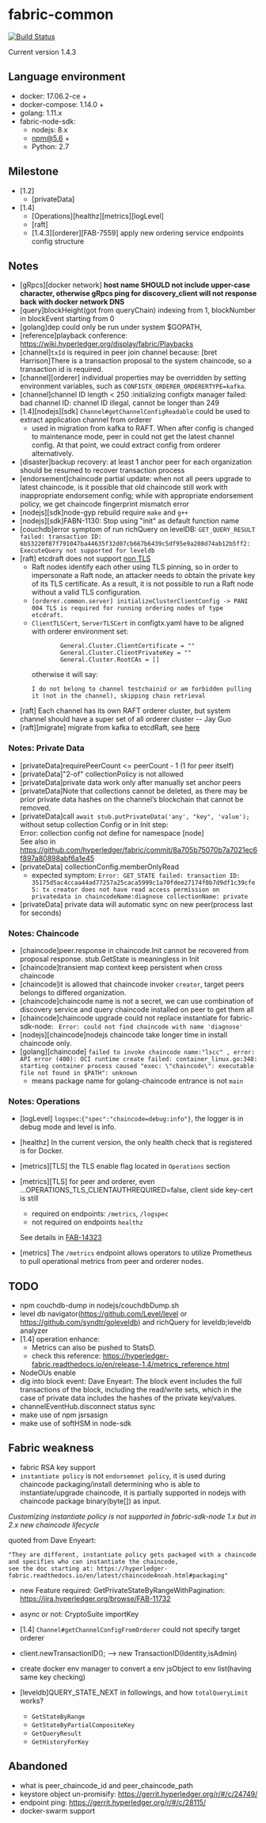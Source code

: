 # fabric-common
[![Build Status](https://travis-ci.com/davidkhala/fabric-common.svg?branch=release-1.4)](https://travis-ci.com/davidkhala/fabric-common)

Current version 1.4.3
## Language environment
- docker: 17.06.2-ce +
- docker-compose: 1.14.0 +
- golang: 1.11.x
- fabric-node-sdk:
    - nodejs: 8.x
    - npm@5.6 + 
    - Python: 2.7

## Milestone
- [1.2]
    - [privateData]
- [1.4]
    - [Operations][healthz][metrics][logLevel]
    - [raft]
    - [1.4.3][orderer][FAB-7559] apply new ordering service endpoints config structure
## Notes

- [gRpcs][docker network] **host name SHOULD not include upper-case character, otherwise gRpcs ping for discovery_client will not response back with docker network DNS** 
- [query]blockHeight(got from queryChain) indexing from 1, blockNumber in blockEvent starting from 0
- [golang]dep could only be run under system $GOPATH,
- [reference]playback conference: https://wiki.hyperledger.org/display/fabric/Playbacks
- [channel]`txId` is required in peer join channel because: [bret Harrison]There is a transaction proposal to the system chaincode, so a transaction id is required.
- [channel][orderer] individual properties may be overridden by setting environment variables, such as `CONFIGTX_ORDERER_ORDERERTYPE=kafka`. 
- [channel]channel ID length < 250 :initializing configtx manager failed: bad channel ID: channel ID illegal, cannot be longer than 249
- [1.4][nodejs][sdk] `Channel#getChannelConfigReadable` could be used to extract application channel from orderer
    - used in migration from kafka to RAFT. When after <appChannel> config is changed to maintenance mode, peer in <appChannel> could not get the latest channel config. At that point, we could extract <appChannel> config from orderer alternatively.   
- [disaster]backup recovery: at least 1 anchor peer for each organization should be resumed to recover transaction process
- [endorsement]chaincode partial update: when not all peers upgrade to latest chaincode, is it possible that old chaincode still work
    with inappropriate endorsement config; while with appropriate endorsement policy, we get chaincode fingerprint mismatch error
- [nodejs][sdk]node-gyp rebuild require `make` and `g++` 
- [nodejs][sdk]FABN-1130: Stop using "init" as default function name
- [couchdb]error symptom of run richQuery on levelDB:  `GET_QUERY_RESULT failed: transaction ID: 6b53220f87f791047ba44635f32d07cb667b6439c5df95e9a208d74ab12b5ff2: ExecuteQuery not supported for leveldb`
- [raft] etcdraft does not support [non TLS](https://hyperledger-fabric.readthedocs.io/en/release-1.4/raft_configuration.html)
    - Raft nodes identify each other using TLS pinning, so in order to impersonate a Raft node, an attacker needs to obtain the private key of its TLS certificate. As a result, it is not possible to run a Raft node without a valid TLS configuration.
    - `[orderer.common.server] initializeClusterClientConfig -> PANI 004 TLS is required for running ordering nodes of type etcdraft.`
    - `ClientTLSCert`, `ServerTLSCert` in configtx.yaml have to be aligned with orderer environment set: 
        ```shell script
                General.Cluster.ClientCertificate = ""
                General.Cluster.ClientPrivateKey = ""
                General.Cluster.RootCAs = []
        ```
        otherwise it will say:
        ```shell script
        I do not belong to channel testchainid or am forbidden pulling it (not in the channel), skipping chain retrieval
        ```
- [raft] Each channel has its own RAFT orderer cluster, but system channel should have a super set of all orderer cluster  -- Jay Guo
- [raft][migrate] migrate from kafka to etcdRaft, see [here](https://github.com/davidkhala/delphi-fabric/tree/release-1.4/operations/migrate/README.md)
### Notes: Private Data 

- [privateData]requirePeerCount <= peerCount - 1 (1 for peer itself)
- [privateData]"2-of" collectionPolicy is not allowed
- [privateData]private data work only after manually set anchor peers
- [privateData]Note that collections cannot be deleted, 
    as there may be prior private data hashes on the channel’s blockchain that cannot be removed.
- [privateData]call `await stub.putPrivateData('any', "key", 'value');` without setup collection Config or in Init step:  
Error: collection config not define for namespace [node]  
See also in https://github.com/hyperledger/fabric/commit/8a705b75070b7a7021ec6f897a80898abf6a1e45
- [privateData] collectionConfig.memberOnlyRead
    -  expected symptom: `Error: GET_STATE failed: transaction ID: 35175d5ac4ccaa44ad77257a25caca5999c1a70fdee27174f0b7d9df1c39cfe5: tx creator does not have read access permission on privatedata in chaincodeName:diagnose collectionName: private`
- [privateData] private data will automatic sync on new peer(process last for seconds)

### Notes: Chaincode

- [chaincode]peer.response in chaincode.Init cannot be recovered from proposal response. stub.GetState is meaningless in Init 
- [chaincode]transient map context keep persistent when cross chaincode
- [chaincode]it is allowed that chaincode invoker `creator`, target peers belongs to differed organization.
- [chaincode]chaincode name is not a secret, we can use combination of discovery service and query chaincode installed on peer to get them all
- [chaincode]chaincode upgrade could not replace instantiate for fabric-sdk-node: ` Error: could not find chaincode with name 'diagnose'`
- [nodejs][chaincode]nodejs chaincode take longer time in install chaincode only.
- [golang][chaincode] `failed to invoke chaincode name:"lscc" , error: API error (400): OCI runtime create failed: container_linux.go:348: starting container process caused "exec: \"chaincode\": executable file not found in $PATH": unknown`
    - means package name for golang-chaincode entrance is not `main`

### Notes: Operations

- [logLevel] `logspec`:`{"spec":"chaincode=debug:info"}`, the logger is in debug mode and level is info.
- [healthz] In the current version, the only health check that is registered is for Docker. 
- [metrics][TLS] the TLS enable flag located in `Operations` section
- [metrics][TLS] for peer and orderer, even ...OPERATIONS_TLS_CLIENTAUTHREQUIRED=false, client side key-cert is still 
    - required on endpoints: `/metrics`, `/logspec`
    - not required on endpoints `healthz`
    
    See details in [FAB-14323](https://jira.hyperledger.org/browse/FAB-14323)
- [metrics] The `/metrics` endpoint allows operators to utilize Prometheus to pull operational metrics from peer and orderer nodes.

## TODO
- npm couchdb-dump in nodejs/couchdbDump.sh
- level db navigator(https://github.com/Level/level or https://github.com/syndtr/goleveldb) and richQuery for leveldb;leveldb analyzer 
- [1.4] operation enhance: 
    - Metrics can also be pushed to StatsD.
    - check this reference: https://hyperledger-fabric.readthedocs.io/en/release-1.4/metrics_reference.html
- NodeOUs enable
- dig into block event: 
        Dave Enyeart: The block event includes the full transactions of the block, including the read/write sets, which in the case of private data includes the hashes of the private key/values.
- channelEventHub.disconnect status sync
- make use of npm jsrsasign
- make use of softHSM in node-sdk

## Fabric weakness
- fabric RSA key support
- `instantiate policy` is not `endorsemnet policy`, it is used during chaincode packaging/install determining who is able
 to instantiate/upgrade chaincode, it is partially supported in nodejs with chaincode package binary(byte[]) as input. 
 
 *Customizing instantiate policy is not supported in fabric-sdk-node 1.x but in 2.x new chaincode lifecycle*
 
 quoted from Dave Enyeart: 
 
    "They are different, instantiate policy gets packaged with a chaincode and specifies who can instantiate the chaincode, 
    see the doc starting at: https://hyperledger-fabric.readthedocs.io/en/latest/chaincode4noah.html#packaging"  
- new Feature required: GetPrivateStateByRangeWithPagination: https://jira.hyperledger.org/browse/FAB-11732
- async or not: CryptoSuite importKey

- [1.4] `Channel#getChannelConfigFromOrderer` could not specify target orderer
- client.newTransactionID(); --> new TransactionID(Identity,isAdmin)
- create docker env manager to convert a env jsObject to env list(having same key checking)
- [leveldb]QUERY_STATE_NEXT in followings, and how `totalQueryLimit` works?
    - `GetStateByRange`
    - `GetStateByPartialCompositeKey`
    - `GetQueryResult`
    - `GetHistoryForKey`

## Abandoned
- what is peer_chaincode_id and peer_chaincode_path
- keystore object un-promisify: https://gerrit.hyperledger.org/r/#/c/24749/
- endpoint ping: https://gerrit.hyperledger.org/r/#/c/28115/
- docker-swarm support

